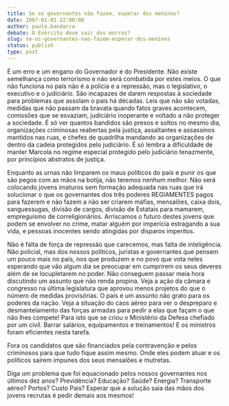 ```yaml
---
title: Se os governantes não fazem, esperar dos meninos?
date: 2007-01-01 22:00:00
author: paulo.bandarra
debate: O Exército deve sair dos morros?
slug: se-os-governantes-nao-fazem-esperar-dos-meninos
status: publish 
type: post
---
```


É um erro e um engano do Governador e do Presidente. Não existe semelhança como terrorismo e não será combatida por estes meios. O que não funciona no país não é a polícia e a repressão, mas o legislativo, o executivo e o judiciário. São incapazes de darem respostas à sociedade para problemas que assolam o país há décadas. Leis que não são votadas, medidas que não passam da bravata quando fatos graves acontecem, comissões que se esvaziam, judiciário inoperante e voltado a não proteger a sociedade. É só ver quantos bandidos são presos e soltos no mesmo dia, organizações criminosas reabertas pela justiça, assaltantes e assassinos mantidos nas ruas, e chefes de quadrilha mandando as organizações de dentro da cadeia protegidos pelo judiciário. É só lembra a dificuldade de manter Marcola no regime especial protegido pelo judiciário tenazmente, por princípios abstratos de justiça.  

  

Enquanto as urnas não limparem os maus políticos do país e punir os que são pegos com as mãos na botija, não teremos nenhum melhor. Não será colocando jovens imaturos sem formação adequada nas ruas que irá solucionar o que os governantes dos três poderes REGIAMENTES pagos para fazerem e não fazem a não ser criarem máfias, mensalões, caixa dois, sanguessugas, divisão de cargos, divisão de Estatais para mamarem, empreguismo de correligionários. Arriscamos o futuro destes jovens que podem se envolver no crime, matar alguém por imperícia estragando a sua vida, e pessoas inocentes sendo atingidas por disparos imperitos.  

  

Não é falta de força de repressão que carecemos, mas falta de inteligência. Não policial, mas dos nossos políticos, juristas e governantes que pensem um pouco mais no país, nos que produzem e no povo que vota neles esperando que vão algum dia se preocupar em cumprirem os seus deveres além de se locupletarem no poder. Não conseguem passar meia hora discutindo um assunto que não renda propina. Veja a ação da câmara e congresso na última legislatura que aprovou menos projetos do que o número de medidas provisórias. O país é um assunto não grato para os poderes da nação. Veja a situação do caos aéreo para ver o despreparo e desmantelamento das forças armadas para pedir a elas que façam o que não lhes compete! Para isto que se criou o Ministério da Defesa chefiado por um civíl. Barrar salários, equipamentos e treinamentos! E os ministros foram eficientes nesta tarefa.   

  

Fora os candidatos que são financiados pela contravenção e pelos criminosos para que tudo fique assim mesmo. Onde eles podem atuar e os políticos saírem impunes dos seus mensalões e mutretas.  

  

Diga um problema que foi equacionado pelos nossos governantes nos últimos dez anos? Previdência? Educação? Saúde? Energia? Transporte aéreo? Portos? Custo País? Esperar que a solução saia das mãos dos jovens recrutas é pedir demais aos mesmos!
